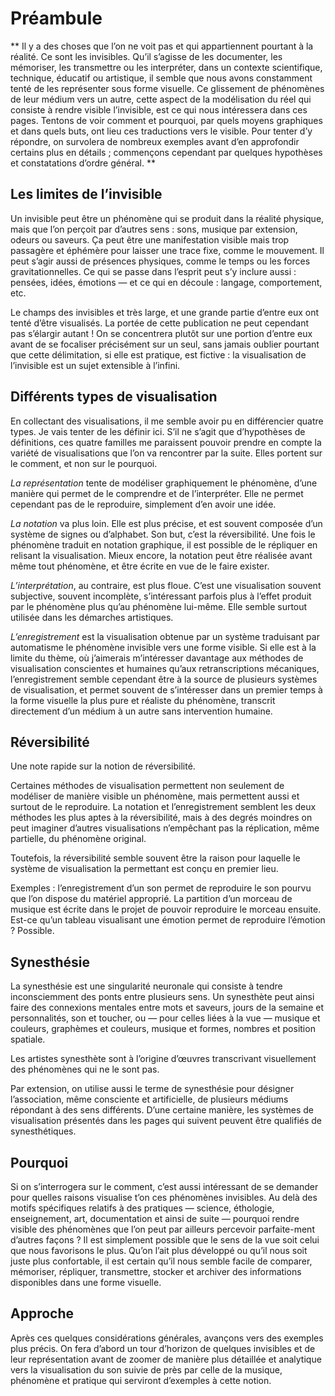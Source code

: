 # Préambule

**
Il y a des choses que l’on ne voit pas et qui appartiennent pourtant à la réalité. Ce sont les invisibles. Qu’il s’agisse de les documenter, les mémoriser, les transmettre ou les interpréter, dans un contexte scientifique, technique, éducatif ou artistique, il semble que nous avons constamment tenté de les représenter sous forme visuelle. Ce glissement de phénomènes de leur médium vers un autre, cette aspect de la modélisation du réel qui consiste à rendre visible l’invisible, est ce qui nous intéressera dans ces pages. Tentons de voir comment et pourquoi, par quels moyens graphiques et dans quels buts, ont lieu ces traductions vers le visible. Pour tenter d’y répondre, on survolera de nombreux exemples avant d’en approfondir certains plus en détails ; commençons cependant par quelques hypothèses et constatations d’ordre général.
**

## Les limites de l’invisible

Un invisible peut être un phénomène qui se produit dans la réalité physique, mais que l’on perçoit par d’autres sens : sons, musique par extension, odeurs ou saveurs. Ça peut être une manifestation visible mais trop passagère et éphémère pour laisser une trace fixe, comme le mouvement. Il peut s’agir aussi de présences physiques, comme le temps ou les forces gravitationnelles. Ce qui se passe dans l’esprit peut s’y inclure aussi : pensées, idées, émotions — et ce qui en découle : langage, comportement, etc.

Le champs des invisibles et très large, et une grande partie d’entre eux ont tenté d’être visualisés. La portée de cette publication ne peut cependant pas s’élargir autant ! On se concentrera plutôt sur une portion d’entre eux avant de se focaliser précisément sur un seul, sans jamais oublier pourtant que cette délimitation, si elle est pratique, est fictive : la visualisation de l’invisible est un sujet extensible à l’infini.

## Différents types de visualisation

En collectant des visualisations, il me semble avoir pu en différencier quatre types. Je vais tenter de les définir ici. S’il ne s’agit que d’hypothèses de définitions, ces quatre familles me paraissent pouvoir prendre en compte la variété de visualisations que l’on va rencontrer par la suite. Elles portent sur le comment, et non sur le pourquoi.

*La représentation* tente de modéliser graphiquement le phénomène, d’une manière qui permet de le comprendre et de l’interpréter. Elle ne permet cependant pas de le reproduire, simplement d’en avoir une idée.

*La notation* va plus loin. Elle est plus précise, et est souvent composée d’un système de signes ou d’alphabet. Son but, c’est la réversibilité. Une fois le phénomène traduit en notation graphique, il est possible de le répliquer en relisant la visualisation. Mieux encore, la notation peut être réalisée avant même tout phénomène, et être écrite en vue de le faire exister.

*L’interprétation*, au contraire, est plus floue. C’est une visualisation souvent subjective, souvent incomplète, s’intéressant parfois plus à l’effet produit par le phénomène plus qu’au phénomène lui-même. Elle semble surtout utilisée dans les démarches artistiques.

*L’enregistrement* est la visualisation obtenue par un système traduisant par automatisme le phénomène invisible vers une forme visible. Si elle est à la limite du thème, où j’aimerais m’intéresser davantage aux méthodes de visualisation conscientes et humaines qu’aux retranscriptions mécaniques, l’enregistrement semble cependant être à la source de plusieurs systèmes de visualisation, et permet souvent de s’intéresser dans un premier temps à la forme visuelle la plus pure et réaliste du phénomène, transcrit directement d’un médium à un autre sans intervention humaine.

## Réversibilité

Une note rapide sur la notion de réversibilité.

Certaines  méthodes  de visualisation permettent non seulement de modéliser de manière visible un phénomène, mais permettent aussi et surtout de le reproduire. La notation et l’enregistrement semblent les deux méthodes les plus aptes à la réversibilité, mais à des degrés moindres on peut imaginer d’autres visualisations n’empêchant pas la réplication, même partielle, du phénomène original.

Toutefois, la réversibilité semble souvent être la raison pour laquelle le système de visualisation la permettant est conçu en premier lieu.

Exemples : l’enregistrement d’un son permet de reproduire le son pourvu que l’on dispose du matériel approprié. La partition d’un morceau de musique est écrite dans le projet de pouvoir reproduire le morceau ensuite. Est-ce qu’un tableau visualisant une émotion permet de reproduire l’émotion ? Possible.

## Synesthésie

La synesthésie est une singularité neuronale qui consiste à tendre inconsciemment des ponts entre plusieurs sens. Un synesthète peut ainsi faire des connexions mentales entre mots et saveurs, jours de la semaine et personnalités, son et toucher, ou — pour celles liées à la vue — musique et couleurs, graphèmes et couleurs, musique et formes, nombres et position spatiale.

Les artistes synesthète sont à l’origine d’œuvres transcrivant visuellement des phénomènes qui ne le sont pas.

Par extension, on utilise aussi le terme de synesthésie pour désigner l’association, même consciente et artificielle, de plusieurs médiums répondant à des sens différents. D’une certaine manière, les systèmes de visualisation présentés dans les pages qui suivent peuvent être qualifiés de synesthétiques.

## Pourquoi

Si on s’interrogera sur le comment, c’est aussi intéressant de se demander pour quelles raisons visualise t’on ces phénomènes invisibles. Au delà des motifs spécifiques relatifs à des pratiques — science, éthologie, enseignement, art, documentation et ainsi de suite — pourquoi rendre visible des phénomènes que l’on peut par ailleurs percevoir parfaite-ment d’autres façons ? Il est simplement possible que le sens de la vue soit celui que nous favorisons le plus. Qu’on l’ait plus développé ou qu’il nous soit juste plus confortable, il est certain qu’il nous semble facile de comparer, mémoriser, répliquer, transmettre, stocker et archiver des informations disponibles dans une forme visuelle.

## Approche

Après ces quelques considérations générales, avançons vers des exemples plus précis. On fera d’abord un tour d’horizon de quelques invisibles et de leur représentation avant de zoomer de manière plus détaillée et analytique vers la visualisation du son suivie de près par celle de la musique, phénomène et pratique qui serviront d’exemples à cette notion.